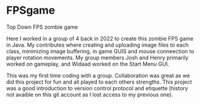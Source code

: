 # FPSgame
Top Down FPS zombie game

Here I worked in a group of 4 back in 2022 to create this zombie FPS game in Java. My contributes where creating and uploading image files to each class, minimizing image buffering, in game GUIS and mouse conneection to player rotation movements. My group members Josh and Henry primarily worked on gameplay, and Widaad worked on the Start Menu GUI.

This was my first time coding with a group. Collaboration was great as we did this project for fun and all played to each others strengths. This project was a good introduction to version control protocol and etiquette (history not avaible on this git account as I lost access to my previous one).


